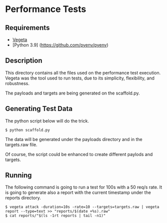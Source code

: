 # Performance Tests

## Requirements

* [Vegeta](https://github.com/tsenart/vegeta#install)
* [Python 3.9] (https://github.com/pyenv/pyenv)

## Description

This directory contains all the files used on the performance test execution. Vegeta was the tool used to run tests, due
to its simplicity, flexibility, and robustness.

The payloads and targets are being generated on the scaffold.py.

## Generating Test Data

The python script below will do the trick.

```
$ python scaffold.py
```

The data will be generated under the payloads directory and in the targets.raw file.

Of course, the script could be enhanced to create different paylods and targets.

## Running

The following command is going to run a test for 100s with a 50 req/s rate. It is going to generate also a report with
the current timestamp under the reports directory.

```
$ vegeta attack -duration=10s -rate=10 --targets=targets.raw | vegeta report --type=text >> "reports/$(date +%s).raw"
$ cat reports/"$(ls -1rt reports | tail -n1)" 
```